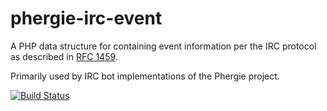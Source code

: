 # phergie-irc-event

A PHP data structure for containing event information per the IRC protocol as described in [RFC 1459](http://irchelp.org/irchelp/rfc/rfc.html).

Primarily used by IRC bot implementations of the Phergie project.

[![Build Status](https://secure.travis-ci.org/phergie/phergie-irc-event.png?branch=master)](http://travis-ci.org/phergie/phergie-irc-event)
